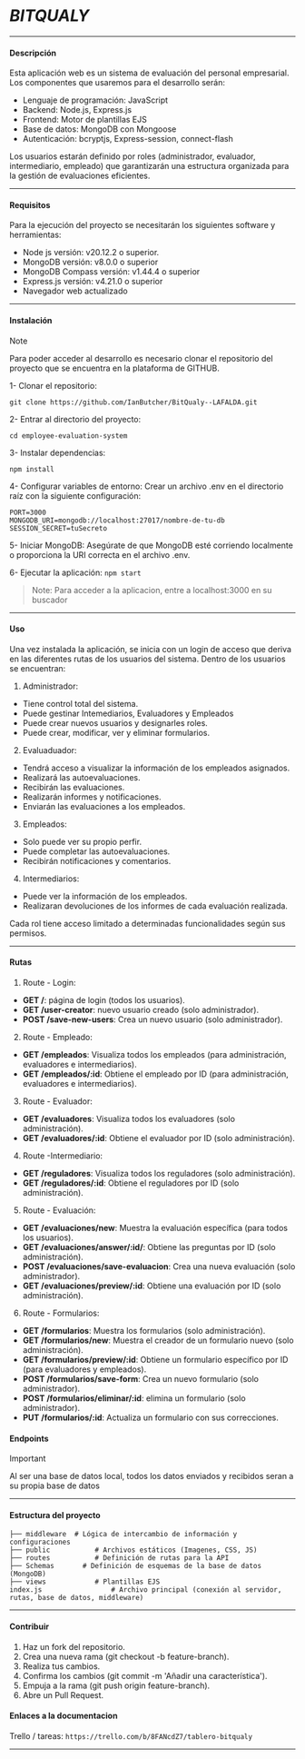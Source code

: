 # *BITQUALY*

----------
#### Descripción
Esta aplicación web es un sistema de evaluación del personal empresarial.
Los componentes que usaremos para el desarrollo serán:
- Lenguaje de programación: JavaScript
- Backend: Node.js, Express.js
- Frontend: Motor de plantillas EJS
- Base de datos: MongoDB con Mongoose
- Autenticación: bcryptjs, Express-session, connect-flash

Los usuarios estarán definido por roles (administrador, evaluador, intermediario, empleado) que garantizarán una estructura organizada para la gestión de evaluaciones eficientes.

------------

#### Requisitos

Para la ejecución del proyecto se necesitarán los siguientes software y herramientas:
- Node js versión: v20.12.2 o superior.
- MongoDB versión: v8.0.0 o superior
- MongoDB Compass versión:  v1.44.4  o superior
- Express.js versión: v4.21.0 o superior
- Navegador web actualizado



--------
#### Instalación

> [!NOTE]  
> Para poder acceder al desarrollo es necesario clonar el repositorio del proyecto que se encuentra en la plataforma de GITHUB.


1- Clonar el repositorio:

`git clone https://github.com/IanButcher/BitQualy--LAFALDA.git`

2- Entrar al directorio del proyecto:

`cd employee-evaluation-system`

3- Instalar dependencias:

`npm install`

4- Configurar variables de entorno:
Crear un archivo .env en el directorio raíz con la siguiente configuración:
```
PORT=3000
MONGODB_URI=mongodb://localhost:27017/nombre-de-tu-db
SESSION_SECRET=tuSecreto
```

5- Iniciar MongoDB: Asegúrate de que MongoDB esté corriendo localmente o proporciona la URI correcta en el archivo .env.

6- Ejecutar la aplicación:
`npm start`
> Note:
Para acceder a la aplicacion, entre a localhost:3000 en su buscador

------
#### Uso
Una vez instalada la aplicación, se inicia con un login de acceso que deriva en las diferentes rutas de los usuarios del sistema.
Dentro de los usuarios se encuentran:
1. Administrador: 
- Tiene control total del sistema.
- Puede gestinar Intemediarios, Evaluadores y Empleados
- Puede crear nuevos usuarios y designarles roles.
- Puede crear, modificar, ver y eliminar formularios.
2. Evaluaduador:
- Tendrá acceso a visualizar la información de los empleados asignados.
- Realizará las autoevaluaciones.
- Recibirán las evaluaciones.
- Realizarán informes y notificaciones.
- Enviarán las evaluaciones a los empleados.
3. Empleados:
- Solo puede ver su propio perfir.
- Puede completar las autoevaluaciones.
- Recibirán notificaciones y comentarios.
4. Intermediarios: 
- Puede ver la información de los empleados.
- Realizaran devoluciones de los informes de cada evaluación realizada.

Cada rol tiene acceso limitado a determinadas funcionalidades según sus permisos.

----
#### Rutas
1. Route - Login:
- **GET /**: página de login (todos los usuarios).
- **GET /user-creator**: nuevo usuario creado (solo administrador).
- **POST /save-new-users**: Crea un nuevo usuario (solo administrador).

2. Route - Empleado:
- **GET /empleados**: Visualiza todos los empleados (para administración, evaluadores e intermediarios).
- **GET /empleados/:id**: Obtiene el empleado por ID (para administración, evaluadores e intermediarios).

3. Route - Evaluador:
- **GET /evaluadores**: Visualiza todos los evaluadores (solo administración).
- **GET /evaluadores/:id**: Obtiene el evaluador por ID (solo administración).

4. Route -Intermediario:
- **GET /reguladores**: Visualiza todos los reguladores (solo administración).
- **GET /reguladores/:id**: Obtiene el reguladores por ID (solo administración).

5. Route - Evaluación:
- **GET /evaluaciones/new**: Muestra la evaluación específica (para todos los usuarios).
- **GET /evaluaciones/answer/:id/**: Obtiene las preguntas por ID (solo administración).
- **POST /evaluaciones/save-evaluacion**: Crea una nueva evaluación (solo administrador).
- **GET /evaluaciones/preview/:id**: Obtiene una evaluación por ID (solo administración).

6. Route - Formularios:
- **GET /formularios**: Muestra los formularios (solo administración).
- **GET /formularios/new**: Muestra el creador de un formulario nuevo (solo administración).
- **GET /formularios/preview/:id**: Obtiene un formulario específico por ID (para evaluadores y empleados).
- **POST /formularios/save-form**: Crea un nuevo formulario (solo administrador).
- **POST /formularios/eliminar/:id**: elimina un formulario (solo administrador).
- **PUT /formularios/:id**: Actualiza un formulario con sus correcciones.

#### Endpoints

> [!IMPORTANT]  
> Al ser una base de datos local, todos los datos enviados y recibidos seran a su propia base de datos

----
#### Estructura del proyecto

   ```
   ├── middleware  # Lógica de intercambio de información y configuraciones
   ├── public           # Archivos estáticos (Imagenes, CSS, JS)
   ├── routes           # Definición de rutas para la API
   ├── Schemas       # Definición de esquemas de la base de datos (MongoDB)
   ├── views            # Plantillas EJS
   index.js                 # Archivo principal (conexión al servidor, rutas, base de datos, middleware) 
   ```

------
#### Contribuir
1. Haz un fork del repositorio.
2. Crea una nueva rama (git checkout -b feature-branch).
3. Realiza tus cambios.
4. Confirma los cambios (git commit -m 'Añadir una característica').
5. Empuja a la rama (git push origin feature-branch).
6. Abre un Pull Request.

#### Enlaces a la documentacion
Trello / tareas:
`https://trello.com/b/8FANcdZ7/tablero-bitqualy`

------
